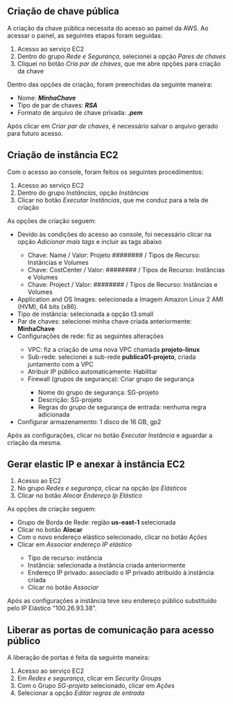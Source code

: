 ## Criação de chave pública

<p>A criação da chave pública necessita do acesso ao painel da AWS. Ao acessar o painel, as seguintes etapas foram seguidas:</p>
<ol>
  <li>Acesso ao serviço EC2</li>
  <li>Dentro do grupo <i>Rede e Segurança</i>, selecionei a opção <i>Pares de chaves</i></li>
  <li>Cliquei no botão <i>Cria par de chaves</i>, que me abre opções para criação da chave</li>
</ol>

Dentro das opções de criação, foram preenchidas da seguinte maneira:
<ul>
  <li>Nome: <b><i>MinhaChave</i></b></li>
  <li>Tipo de par de chaves: <b><i>RSA</i></b></li>
  <li>Formato de arquivo de chave privada: <b><i>.pem</i></b></li>
</ul>
<p>Após clicar em <i>Criar par de chaves</i>, é necessário salvar o arquivo gerado para futuro acesso.</p>

## Criação de instância EC2
<p>Com o acesso ao console, foram feitos os seguintes procedimentos:</p>
<ol>
  <li>Acesso ao serviço EC2</li>
  <li>Dentro do grupo <i>Instâncias</i>, opção <i>Instâncias</i></li>
  <li>Clicar no botão <i>Executar Instâncias</i>, que me conduz para a tela de criação</li>
</ol>

As opções de criação seguem:
<ul>
  <li>Devido às condições do acesso ao console, foi necessário clicar na opção <i>Adicionar mais tags</i> e incluir as tags abaixo</li>
  <ul>
    <li>Chave: Name / Valor: Projeto ######## / Tipos de Recurso: Instâncias e Volumes</li>
    <li>Chave: CostCenter / Valor: ######## / Tipos de Recurso: Instâncias e Volumes</li>
    <li>Chave: Project / Valor: ######## / Tipos de Recurso: Instâncias e Volumes</li>
  </ul>
  <li>Application and OS Images: selecionada a Imagem Amazon Linux 2 AMI (HVM), 64 bits (x86).</li>
  <li>Tipo de instância: selecionada a opção t3.small</li>
  <li>Par de chaves: selecionei minha chave criada anteriormente: <b>MinhaChave</b></li>
  <li>Configurações de rede: fiz as seguintes alterações</li>
  <ul>
    <li>VPC: fiz a criação de uma nova VPC chamada <b>projeto-linux</b></li>
    <li>Sub-rede: selecionei a sub-rede <b>publica01-projeto</b>, criada juntamento com a VPC</li>
    <li>Atribuir IP público automaticamente: Habilitar</li>
    <li>Firewall (grupos de segurança): Criar grupo de segurança</li>
    <ul>
      <li>Nome do grupo de segurança: SG-projeto</li>
      <li>Descrição: SG-projeto</li>
      <li>Regras do grupo de segurança de entrada: nenhuma regra adicionada</li>
    </ul>
  </ul>
  <li>Configurar armazenamento: 1 disco de 16 GB, gp2 </li>
</ul>
Após as configurações, clicar no botão <i>Executar Instância</i> e aguardar a criação da mesma.

## Gerar elastic IP e anexar à instância EC2
<ol>
  <li>Acesso ao EC2</li>
  <li>No grupo <i>Redes e segurança</i>, clicar na opção <i>Ips Elásticos</i></li>
  <li>Clicar no botão <i>Alocar Endereço Ip Elástico</i></li>
</ol>

As opções de criação seguem:
<ul>
  <li>Grupo de Borda de Rede: região <b>us-east-1</b> selecionada</li>
  <li>Clicar no botão <b>Alocar</b></li>
  <li>Com o novo endereço elástico selecionado, clicar no botão <i>Ações</i></li>
  <li>Clicar em <i>Associar endereço IP elástico</i></li>
  <ul>
    <li>Tipo de recurso: instância</li>
    <li>Instância: selecionada a instância criada anteriormente</li>
    <li>Endereço IP privado: associado o IP privado atribuído à instância criada</li>
    <li>Clicar no botão <i>Associar</i></li>
  </ul>
</ul>

Após as configurações a instância teve seu endereço público substituído pelo IP Elástico "100.26.93.38".

## Liberar as portas de comunicação para acesso público
<p>A liberação de portas é feita da seguinte maneira:</p>
<ol>
  <li>Acesso ao serviço EC2</li>
  <li>Em <i>Redes e segurança</i>, clicar em <i>Security Groups</i></li>
  <li>Com o Grupo <i>SG-projeto</i> selecionado, clicar em <i>Ações</i></li>
  <li>Selecionar a opção <i>Editar regras de entrada</i></li>
</ol>
